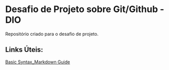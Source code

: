 # Desafio de Projeto sobre Git/Github - DIO
Repositório criado para o desafio de projeto.

## Links Úteis:
[Basic Syntax_Markdown Guide](https://www.markdownguide.org/basic-syntax)

